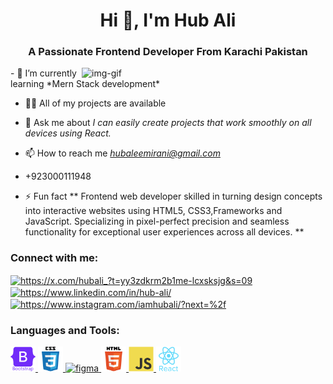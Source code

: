 <h1 align="center">Hi 👋, I'm Hub Ali</h1>
<h3 align="center">A Passionate Frontend Developer From Karachi Pakistan</h3>
<img align="right" alt="img-gif" width="390" src="https://media4.giphy.com/media/qgQUggAC3Pfv687qPC/giphy.gif">
- 🌱 I’m currently learning *Mern Stack development*

- 👨‍💻 All of my projects are available

- 💬 Ask me about *I can easily create projects that work smoothly on all devices using React.*

- 📫 How to reach me *hubaleemirani@gmail.com*
- +923000111948

- ⚡ Fun fact ** Frontend web developer skilled in turning design concepts into interactive websites using HTML5, CSS3,Frameworks and JavaScript. Specializing in pixel-perfect precision and seamless functionality for exceptional user experiences across all devices. **

<h3 align="left">Connect with me:</h3>
<p align="left">
<a href="https://twitter.com/https://x.com/hubali_?t=yy3zdkrm2b1me-lcxsksjg&s=09" target="blank"><img align="center" src="https://raw.githubusercontent.com/rahuldkjain/github-profile-readme-generator/master/src/images/icons/Social/twitter.svg" alt="https://x.com/hubali_?t=yy3zdkrm2b1me-lcxsksjg&s=09" height="30" width="40" /></a>
<a href="https://linkedin.com/in/https://www.linkedin.com/in/hub-ali/" target="blank"><img align="center" src="https://raw.githubusercontent.com/rahuldkjain/github-profile-readme-generator/master/src/images/icons/Social/linked-in-alt.svg" alt="https://www.linkedin.com/in/hub-ali/" height="30" width="40" /></a>
<a href="https://instagram.com/https://www.instagram.com/iamhubali/?next=%2f" target="blank"><img align="center" src="https://raw.githubusercontent.com/rahuldkjain/github-profile-readme-generator/master/src/images/icons/Social/instagram.svg" alt="https://www.instagram.com/iamhubali/?next=%2f" height="30" width="40" /></a>
</p>

<h3 align="left">Languages and Tools:</h3>
<p align="left"> <a href="https://getbootstrap.com" target="_blank" rel="noreferrer"> <img src="https://raw.githubusercontent.com/devicons/devicon/master/icons/bootstrap/bootstrap-plain-wordmark.svg" alt="bootstrap" width="40" height="40"/> </a> <a href="https://www.w3schools.com/css/" target="_blank" rel="noreferrer"> <img src="https://raw.githubusercontent.com/devicons/devicon/master/icons/css3/css3-original-wordmark.svg" alt="css3" width="40" height="40"/> </a> <a href="https://www.figma.com/" target="_blank" rel="noreferrer"> <img src="https://www.vectorlogo.zone/logos/figma/figma-icon.svg" alt="figma" width="40" height="40"/> </a> <a href="https://www.w3.org/html/" target="_blank" rel="noreferrer"> <img src="https://raw.githubusercontent.com/devicons/devicon/master/icons/html5/html5-original-wordmark.svg" alt="html5" width="40" height="40"/> </a> <a href="https://developer.mozilla.org/en-US/docs/Web/JavaScript" target="_blank" rel="noreferrer"> <img src="https://raw.githubusercontent.com/devicons/devicon/master/icons/javascript/javascript-original.svg" alt="javascript" width="40" height="40"/> </a> <a href="https://reactjs.org/" target="_blank" rel="noreferrer"> <img src="https://raw.githubusercontent.com/devicons/devicon/master/icons/react/react-original-wordmark.svg" alt="react" width="40" height="40"/> </a> </p>
